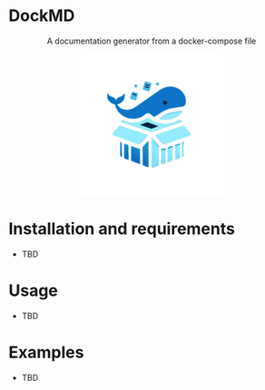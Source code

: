 # DockMD
<p align="center">
A documentation generator from a docker-compose file
</p>
<p align="center">
<img src="https://github.com/4rr0wx/DockMD/blob/main/DockMD_Logo.png?raw=true" width="250">
</p>


# Installation and requirements
- TBD

# Usage
- TBD

# Examples
- TBD
